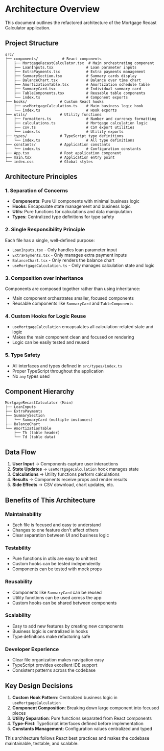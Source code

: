 # Architecture Overview

This document outlines the refactored architecture of the Mortgage Recast Calculator application.

## Project Structure

```
src/
├── components/           # React components
│   ├── MortgageRecastCalculator.tsx  # Main orchestrating component
│   ├── LoanInputs.tsx               # Loan parameter inputs
│   ├── ExtraPayments.tsx            # Extra payments management
│   ├── SummarySection.tsx           # Summary cards display
│   ├── BalanceChart.tsx             # Balance over time chart
│   ├── AmortizationTable.tsx        # Amortization schedule table
│   ├── SummaryCard.tsx              # Individual summary card
│   ├── TableComponents.tsx          # Reusable table components
│   └── index.ts                     # Component exports
├── hooks/               # Custom React hooks
│   ├── useMortgageCalculation.ts    # Main business logic hook
│   └── index.ts                     # Hook exports
├── utils/               # Utility functions
│   ├── formatters.ts                # Number and currency formatting
│   ├── calculations.ts              # Mortgage calculation logic
│   ├── csv.ts                       # CSV export utilities
│   └── index.ts                     # Utility exports
├── types/               # TypeScript type definitions
│   └── index.ts                     # All type definitions
├── constants/           # Application constants
│   └── index.ts                     # Configuration constants
├── App.tsx              # Root application component
├── main.tsx             # Application entry point
└── index.css            # Global styles
```

## Architecture Principles

### 1. **Separation of Concerns**
- **Components**: Pure UI components with minimal business logic
- **Hooks**: Encapsulate state management and business logic
- **Utils**: Pure functions for calculations and data manipulation
- **Types**: Centralized type definitions for type safety

### 2. **Single Responsibility Principle**
Each file has a single, well-defined purpose:
- `LoanInputs.tsx` - Only handles loan parameter input
- `ExtraPayments.tsx` - Only manages extra payment inputs
- `BalanceChart.tsx` - Only renders the balance chart
- `useMortgageCalculation.ts` - Only manages calculation state and logic

### 3. **Composition over Inheritance**
Components are composed together rather than using inheritance:
- Main component orchestrates smaller, focused components
- Reusable components like `SummaryCard` and `TableComponents`

### 4. **Custom Hooks for Logic Reuse**
- `useMortgageCalculation` encapsulates all calculation-related state and logic
- Makes the main component clean and focused on rendering
- Logic can be easily tested and reused

### 5. **Type Safety**
- All interfaces and types defined in `src/types/index.ts`
- Proper TypeScript throughout the application
- No `any` types used

## Component Hierarchy

```
MortgageRecastCalculator (Main)
├── LoanInputs
├── ExtraPayments
├── SummarySection
│   └── SummaryCard (multiple instances)
├── BalanceChart
└── AmortizationTable
    ├── Th (table header)
    └── Td (table data)
```

## Data Flow

1. **User Input** → Components capture user interactions
2. **State Updates** → `useMortgageCalculation` hook manages state
3. **Calculations** → Utility functions perform calculations
4. **Results** → Components receive props and render results
5. **Side Effects** → CSV download, chart updates, etc.

## Benefits of This Architecture

### **Maintainability**
- Each file is focused and easy to understand
- Changes to one feature don't affect others
- Clear separation between UI and business logic

### **Testability**
- Pure functions in utils are easy to unit test
- Custom hooks can be tested independently
- Components can be tested with mock props

### **Reusability**
- Components like `SummaryCard` can be reused
- Utility functions can be used across the app
- Custom hooks can be shared between components

### **Scalability**
- Easy to add new features by creating new components
- Business logic is centralized in hooks
- Type definitions make refactoring safe

### **Developer Experience**
- Clear file organization makes navigation easy
- TypeScript provides excellent IDE support
- Consistent patterns across the codebase

## Key Design Decisions

1. **Custom Hook Pattern**: Centralized business logic in `useMortgageCalculation`
2. **Component Composition**: Breaking down large component into focused pieces
3. **Utility Separation**: Pure functions separated from React components
4. **Type-First**: TypeScript interfaces defined before implementation
5. **Constants Management**: Configuration values centralized and typed

This architecture follows React best practices and makes the codebase maintainable, testable, and scalable.

